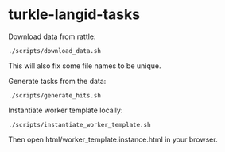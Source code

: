 # turkle-langid-tasks

Download data from rattle:

    ./scripts/download_data.sh

This will also fix some file names to be unique.

Generate tasks from the data:

    ./scripts/generate_hits.sh

Instantiate worker template locally:

    ./scripts/instantiate_worker_template.sh

Then open html/worker_template.instance.html in your browser.
